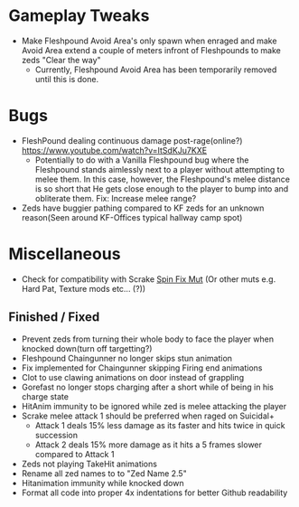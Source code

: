 # Gameplay Tweaks
 - Make Fleshpound Avoid Area's only spawn when enraged and make Avoid Area extend a couple of meters infront of Fleshpounds to make zeds "Clear the way" 
   - Currently, Fleshpound Avoid Area has been temporarily removed until this is done.

# Bugs
- FleshPound dealing continuous damage post-rage(online?) https://www.youtube.com/watch?v=ItSdKJu7KXE 
    - Potentially to do with a Vanilla Fleshpound bug where the Fleshpound stands aimlessly next to a player without attempting to melee them. In this case, however, the Fleshpound's melee distance is so short that He gets close enough to the player to bump into and obliterate them. Fix: Increase melee range?
- Zeds have buggier pathing compared to KF zeds for an unknown reason(Seen around KF-Offices typical hallway camp spot)


# Miscellaneous
- Check for compatibility with Scrake [Spin Fix Mut](https://steamcommunity.com/sharedfiles/filedetails/?id=2046199794) (Or other muts e.g. Hard Pat, Texture mods etc... (?))

## Finished / Fixed
- Prevent zeds from turning their whole body to face the player when knocked down(turn off targetting?)
- Fleshpound Chaingunner no longer skips stun animation
- Fix implemented for Chaingunner skipping Firing end animations
- Clot to use clawing animations on door instead of grappling
- Gorefast no longer stops charging after a short while of being in his charge state
- HitAnim immunity to be ignored while zed is melee attacking the player
- Scrake melee attack 1 should be preferred when raged on Suicidal+
  - Attack 1 deals 15% less damage as its faster and hits twice in quick succession
  - Attack 2 deals 15% more damage as it hits a 5 frames slower compared to Attack 1
- Zeds not playing TakeHit animations
- Rename all zed names to to "Zed Name 2.5"
- Hitanimation immunity while knocked down
- Format all code into proper 4x indentations for better Github readability
